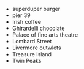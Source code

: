 - superduper burger
- pier 39
- Irish coffee
- Ghirardelli chocolate
- Palace of fine arts theatre
- Lombard Street
- Livermore outwlets
- Treasure Island
- Twin Peaks
